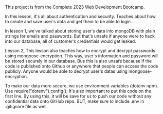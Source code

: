 This project is from the Complete 2023 Web Development Bootcamp.

In this lesson, it's all about authentication and security. Teaches about how to create and save user's data and get them to be able to login.

<!-- Lesson 1 -->
In lesson 1, we've talked about storing user's data into mongoDB with plain strings for emails and passwords. But that's unsafe if anyone were to hack into our database, all of customer's credentials would get leaked.


<!-- Lesson 2 -->
Lesson 2, This lesson also teaches how to encrypt and decrypt passwords using mongoose-encryption. This way, user's information and password will be stored securely in our database.
Bus this is also unsafe because if the code is published onto Github or anywhere that people can access the code publicly. Anyone would be able to decrypt user's datas using mongoose-encryption.


To make our data more secure, we use environment variables (dotenv npm). Use require("dotenv").config(); It's also important to put this code on the first line.
By using this, it will be save for us to push our code without any confidential data onto GitHub repo.
BUT, make sure to include .env in .gitignore file as well.